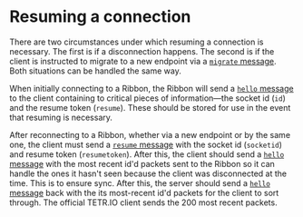 # Resuming a connection

There are two circumstances under which resuming a connection is necessary. The first is if a disconnection happens. The second is if the client is instructed to migrate to a new endpoint via a [`migrate` message](Message/server_migrate.md). Both situations can be handled the same way.

When initially connecting to a Ribbon, the Ribbon will send a [`hello` message](Messages/server_hello.md) to the client containing to critical pieces of information—the socket id (`id`) and the resume token (`resume`). These should be stored for use in the event that resuming is necessary.

After reconnecting to a Ribbon, whether via a new endpoint or by the same one, the client must send a [`resume` message](Messages/client_resume.md) with the socket id (`socketid`) and resume token (`resumetoken`). After this, the client should send a [`hello` message](Messages/client_hello.md) with the most recent id'd packets sent to the Ribbon so it can handle the ones it hasn't seen because the client was disconnected at the time. This is to ensure sync. After this, the server should send a [`hello` message](Messages/server_hello.md) back with the its most-recent id'd packets for the client to sort through. The official TETR.IO client sends the 200 most recent packets.